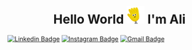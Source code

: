 

<h1 align="center"> Hello World <img src="hand-wave.gif" width="40" height="40"> I'm Ali</h1>


[![Linkedin Badge](https://img.shields.io/badge/-AliShakiba-blue?style=flat-square&logo=Linkedin&logoColor=white&link=https://www.linkedin.com/in/alishakiba1/)](https://www.linkedin.com/in/alishakiba1/)
[![Instagram Badge](https://img.shields.io/badge/-AliShakiba_pm-purple?style=flat-square&logo=instagram&logoColor=white&link=https://instagram.com/alishakiba_pm/)](https://instagram.com/alishakiba_pm)
[![Gmail Badge](https://img.shields.io/badge/-prance5731.mania@gmail.com-c14438?style=flat-square&logo=Gmail&logoColor=white&link=mailto:prance5731.mania@gmail.com)](mailto:prance5731.mania@gmail.com)


<!--
**AliShakiba1/AliShakiba1** is a ✨ _special_ ✨ repository because its `README.md` (this file) appears on your GitHub profile.
<h3 align="center">A passionate, hungry-learner web developer</h3>
Here are some ideas to get you started:

- 🔭 I’m currently working on ...
- 🌱 I’m currently learning ...
- 👯 I’m looking to collaborate on ...
- 🤔 I’m looking for help with ...
- 💬 Ask me about ...
- 📫 How to reach me: ...
- 😄 Pronouns: ...
- ⚡ Fun fact: ...
-->
